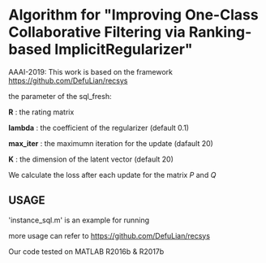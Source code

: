 # Algorithm for "Improving One-Class Collaborative Filtering via Ranking-based ImplicitRegularizer"
AAAI-2019: This work is based on the framework https://github.com/DefuLian/recsys 

the parameter of the sql_fresh:

**R** : the rating matrix

**lambda** : the coefficient of the regularizer (default 0.1)

**max_iter** : the maximumn iteration for the update (dafault 20)

**K** : the dimension of the latent vector (default 20)

We calculate the loss after each update for the matrix *P* and *Q*


## USAGE
'instance_sql.m' is an example for running

more usage can refer to https://github.com/DefuLian/recsys

Our code tested on MATLAB R2016b & R2017b
